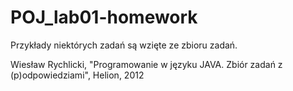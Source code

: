 # POJ_lab01-homework

Przykłady niektórych zadań są wzięte ze zbioru zadań.

Wiesław Rychlicki, "Programowanie w języku JAVA. Zbiór zadań z (p)odpowiedziami", Helion, 2012